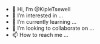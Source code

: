 - 👋 Hi, I’m @KipleTsewell
- 👀 I’m interested in ...
- 🌱 I’m currently learning ...
- 💞️ I’m looking to collaborate on ...
- 📫 How to reach me ...

<!---
KipleTsewell/KipleTsewell is a ✨ special ✨ repository because its `README.md` (this file) appears on your GitHub profile.
You can click the Preview link to take a look at your changes.
--->
